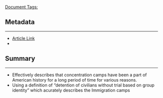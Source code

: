 <u>Document Tags:</u> 
## Metadata
---
- [Article Link](https://psmag.com/ideas/yes-trumps-detention-centers-are-concentration-camps)
- 
## Summary
---
- Effectively describes that concentration camps have been a part of American history for a long period of time for various reasons.
- Using a definition of “detention of civilians without trial based on group identity” which acurately describes the Immigration camps
